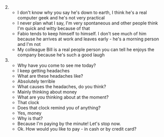 2.
    - I don't know why you say he's down to earth, I think he's a real computer geek and he's not very practical
    - I never plan what I say, I'm very spontaneous and other people think I'm quick and witty because of that
    - Fabio tends to keep himself to himself. I don't see much of him because he arrives at work and leaves early - he's a morning person and I'm not
    - My colleague Bill is a real people person you can tell he enjoys the company because he's such a good laugh

3.
    - Why have you come to see me today?
    - I keep getting headaches
    - What are these headaches like?
    - Absolutely terrible
    - What causes the headaches, do you think?
    - Mainly thinking about money
    - What are you thinking about at the moment?
    - That clock
    - Does that clock remind you of anything?
    - Yes, money
    - Why is that?
    - Because I'm paying by the minute! Let's stop now.
    - Ok. How would you like to pay - in cash or by credit card?